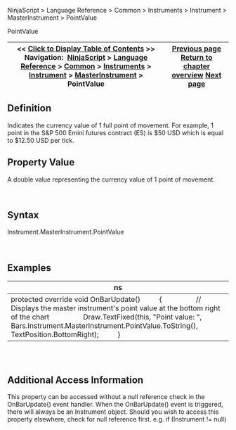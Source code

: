 ﻿


NinjaScript \> Language Reference \> Common \> Instruments \> Instrument \> MasterInstrument \> PointValue






















PointValue







| \<\< [Click to Display Table of Contents](pointvalue.md) \>\> **Navigation:**     [NinjaScript](ninjascript.md) \> [Language Reference](language_reference_wip.md) \> [Common](common.md) \> [Instruments](instruments_ninjascript.md) \> [Instrument](instrument.md) \> [MasterInstrument](masterinstrument.md) \> PointValue | [Previous page](getnextexpiry.md) [Return to chapter overview](masterinstrument.md) [Next page](rollovercollection.md) |
| --- | --- |











## Definition


Indicates the currency value of 1 full point of movement. For example, 1 point in the S\&P 500 Emini futures contract (ES) is $50 USD which is equal to $12\.50 USD per tick.


## 


## Property Value


A double value representing the currency value of 1 point of movement.


 


## Syntax


Instrument.MasterInstrument.PointValue


 


## Examples




| ns |
| --- |
| protected override void OnBarUpdate()          {                  // Displays the master instrument's point value at the bottom right of the chart                  Draw.TextFixed(this, "Point value: ", Bars.Instrument.MasterInstrument.PointValue.ToString(), TextPosition.BottomRight);          } |



## 


 


## Additional Access Information
This property can be accessed without a null reference check in the OnBarUpdate() event handler. When the OnBarUpdate() event is triggered, there will always be an Instrument object. Should you wish to access this property elsewhere, check for null reference first. e.g. if (Instrument !\= null)








